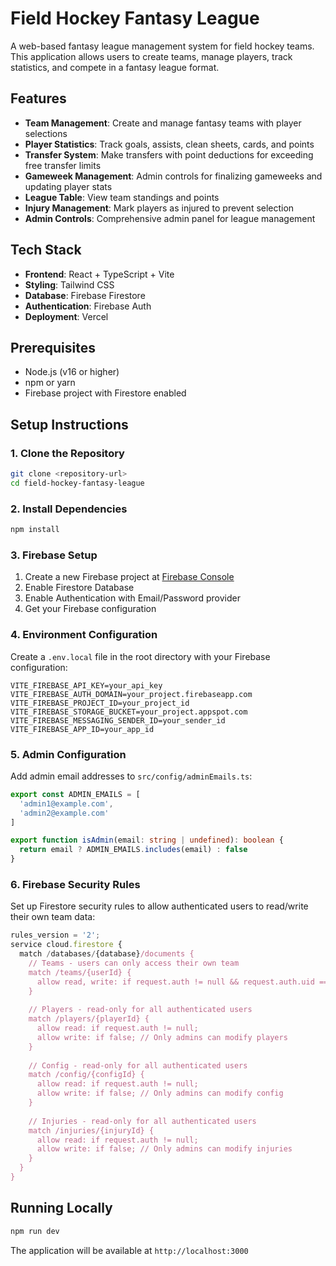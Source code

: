 # Field Hockey Fantasy League

A web-based fantasy league management system for field hockey teams. This application allows users to create teams, manage players, track statistics, and compete in a fantasy league format.

## Features

- **Team Management**: Create and manage fantasy teams with player selections
- **Player Statistics**: Track goals, assists, clean sheets, cards, and points
- **Transfer System**: Make transfers with point deductions for exceeding free transfer limits
- **Gameweek Management**: Admin controls for finalizing gameweeks and updating player stats
- **League Table**: View team standings and points
- **Injury Management**: Mark players as injured to prevent selection
- **Admin Controls**: Comprehensive admin panel for league management

## Tech Stack

- **Frontend**: React + TypeScript + Vite
- **Styling**: Tailwind CSS
- **Database**: Firebase Firestore
- **Authentication**: Firebase Auth
- **Deployment**: Vercel

## Prerequisites

- Node.js (v16 or higher)
- npm or yarn
- Firebase project with Firestore enabled

## Setup Instructions

### 1. Clone the Repository

```bash
git clone <repository-url>
cd field-hockey-fantasy-league
```

### 2. Install Dependencies

```bash
npm install
```

### 3. Firebase Setup

1. Create a new Firebase project at [Firebase Console](https://console.firebase.google.com/)
2. Enable Firestore Database
3. Enable Authentication with Email/Password provider
4. Get your Firebase configuration

### 4. Environment Configuration

Create a `.env.local` file in the root directory with your Firebase configuration:

```env
VITE_FIREBASE_API_KEY=your_api_key
VITE_FIREBASE_AUTH_DOMAIN=your_project.firebaseapp.com
VITE_FIREBASE_PROJECT_ID=your_project_id
VITE_FIREBASE_STORAGE_BUCKET=your_project.appspot.com
VITE_FIREBASE_MESSAGING_SENDER_ID=your_sender_id
VITE_FIREBASE_APP_ID=your_app_id
```

### 5. Admin Configuration

Add admin email addresses to `src/config/adminEmails.ts`:

```typescript
export const ADMIN_EMAILS = [
  'admin1@example.com',
  'admin2@example.com'
]

export function isAdmin(email: string | undefined): boolean {
  return email ? ADMIN_EMAILS.includes(email) : false
}
```

### 6. Firebase Security Rules

Set up Firestore security rules to allow authenticated users to read/write their own team data:

```javascript
rules_version = '2';
service cloud.firestore {
  match /databases/{database}/documents {
    // Teams - users can only access their own team
    match /teams/{userId} {
      allow read, write: if request.auth != null && request.auth.uid == userId;
    }
    
    // Players - read-only for all authenticated users
    match /players/{playerId} {
      allow read: if request.auth != null;
      allow write: if false; // Only admins can modify players
    }
    
    // Config - read-only for all authenticated users
    match /config/{configId} {
      allow read: if request.auth != null;
      allow write: if false; // Only admins can modify config
    }
    
    // Injuries - read-only for all authenticated users
    match /injuries/{injuryId} {
      allow read: if request.auth != null;
      allow write: if false; // Only admins can modify injuries
    }
  }
}
```

## Running Locally

```bash
npm run dev
```

The application will be available at `http://localhost:3000`
